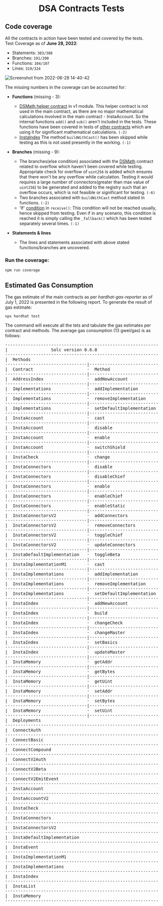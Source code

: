 # <p align="center"> DSA Contracts Tests</p>

## Code coverage

All the contracts in action have been tested and covered by the tests.<br>
Test Coverage as of **June 28, 2022**:
- Statements: `303/308`
- Branches: `191/200`
- Functions: `104/107`
- Lines: `319/324`

![Screenshot from 2022-06-28 14-40-42](https://user-images.githubusercontent.com/76250660/176197453-cfa7b1d5-76b7-4c63-9604-4bb9b9e54875.png)

The missing numbers in the coverage can be accounted for:

- **Functions** (missing - 3):
  - [DSMath helper contract](https://github.com/Instadapp/dsa-contracts/blob/master/contracts/v1/connectors.sol#L19) in v1 module. This helper contract is not used in the main contract, as there are no major mathematical calculations involved in the main contract - InstaAccount. So the internal functions `add()` and `sub()` aren't included in the tests. These functions have been covered in tests of [other contracts](https://github.com/Instadapp/dsa-contracts/blob/master/contracts/registry/list.sol#L13) which are using it for significant mathematical calculations. `(-2)`
  - [InstaIndex](https://github.com/Instadapp/dsa-contracts/blob/master/contracts/registry/index.sol#L153) The method `buildWithCast()` has been skipped while testing as this is not used presently in the working. `(-1)`
- **Branches** (missing - 9):
  - The branches(else condition) associated with the [DSMath](https://github.com/Instadapp/dsa-contracts/blob/master/contracts/registry/list.sol#L15) contract related to overflow which haven't been covered while testing. Appropriate check for overflow of `uint256` is added which ensures that there won't be any overflow while calculation. Testing it would requires a large number of connectors(greater than max value of `uint256`) to be generated and added to the registry such that an overflow occurs, which is not feasible or significant for testing. `(-6)`
  - Two branches associated with `buildWithCast` method stated in functions. `(-2)`
  - 'If' [condition](https://github.com/Instadapp/dsa-contracts/blob/master/contracts/v2/proxy/accountProxy.sol#L69) in `receive()`: This condition will not be reached usually, hence skipped from testing. Even if in any scenario, this condition is reached it is simply calling the `_fallback()` which has been tested separately several times. `(-1)`
- **Statements & lines**

  - The lines and statements associated with above stated functions/branches are uncovered.

### Run the coverage:

```
npm run coverage
```

## Estimated Gas Consumption

The gas estimate of the main contracts as per _hardhat-gas-reporter_ as of July 1, 2022 is presented in the following report. To generate the result of gas estimate:

```
npx hardhat test
```

The command will execute all the tets and tabulate the gas estimates per contract and methods.
The average gas consumption (13 gwei/gas) is as follows: 

<pre>
·-----------------------------------------------------------|------------------------|-------------|-------------------·
|                 Solc version 0.6.0                        ·Optimizer enabled:false ·  Runs: 200  ·Block limit:100 gas│
····························································|························|·············|····················
|  Methods                                                  ·           13 gwei/gas                ·   1.00 eth/eth    │
································|···························|··········|·············|·············|··········|·········
|  Contract                     ·  Method                   ·          ·  Max        ·  Avg        · calls    · (avg)  │
································|···························|··········|·············|·············|··········|·········
|  AddressIndex                 ·  addNewAccount            ·   68416  ·      68483  ·      68461  ·       6  ·  0.00  │
································|···························|··········|·············|·············|··········|·········
|  Implementations              ·  addImplementation        ·  100277  ·     192905  ·     131153  ·       6  ·  0.00  │
································|···························|··········|·············|·············|··········|·········
|  Implementations              ·  removeImplementation     ·   36690  ·      55535  ·      46113  ·       4  ·  0.00  │
································|···························|··········|·············|·············|··········|·········
|  Implementations              ·  setDefaultImplementation ·       -  ·          -  ·      34147  ·       2  ·  0.00  │
································|···························|··········|·············|·············|··········|·········
|  InstaAccount                 ·  cast                     ·   92758  ·     182812  ·     150178  ·      16  ·  0.00  │
································|···························|··········|·············|·············|··········|·········
|  InstaAccount                 ·  disable                  ·   59204  ·      76225  ·      70312  ·      14  ·  0.00  │
································|···························|··········|·············|·············|··········|·········
|  InstaAccount                 ·  enable                   ·  139375  ·     167232  ·     154037  ·      14  ·  0.00  │
································|···························|··········|·············|·············|··········|·········
|  InstaAccount                 ·  switchShield             ·   28312  ·      60824  ·      50046  ·       8  ·  0.00  │
································|···························|··········|·············|·············|··········|·········
|  InstaCheck                   ·  change                   ·   23693  ·      43605  ·      33649  ·       2  ·  0.00  │
································|···························|··········|·············|·············|··········|·········
|  InstaConnectors              ·  disable                  ·       -  ·          -  ·      36247  ·       2  ·  0.00  │
································|···························|··········|·············|·············|··········|·········
|  InstaConnectors              ·  disableChief             ·   25485  ·      30977  ·      28231  ·       4  ·  0.00  │
································|···························|··········|·············|·············|··········|·········
|  InstaConnectors              ·  enable                   ·   84985  ·     124636  ·     104811  ·       4  ·  0.00  │
································|···························|··········|·············|·············|··········|·········
|  InstaConnectors              ·  enableChief              ·   47411  ·      52891  ·      49238  ·       6  ·  0.00  │
································|···························|··········|·············|·············|··········|·········
|  InstaConnectors              ·  enableStatic             ·       -  ·          -  ·      96990  ·       2  ·  0.00  │
································|···························|··········|·············|·············|··········|·········
|  InstaConnectorsV2            ·  addConnectors            ·   58385  ·     128899  ·      73760  ·      25  ·  0.00  │
································|···························|··········|·············|·············|··········|·········
|  InstaConnectorsV2            ·  removeConnectors         ·   36265  ·      42649  ·      38097  ·       8  ·  0.00  │
································|···························|··········|·············|·············|··········|·········
|  InstaConnectorsV2            ·  toggleChief              ·   30055  ·      51955  ·      45694  ·       7  ·  0.00  │
································|···························|··········|·············|·············|··········|·········
|  InstaConnectorsV2            ·  updateConnectors         ·   42244  ·      68208  ·      49366  ·       4  ·  0.00  │
································|···························|··········|·············|·············|··········|·········
|  InstaDefaultImplementation   ·  toggleBeta               ·   36205  ·      58105  ·      47155  ·       4  ·  0.00  │
································|···························|··········|·············|·············|··········|·········
|  InstaImplementationM1        ·  cast                     ·   65501  ·     411966  ·     203312  ·      86  ·  0.00  │
································|···························|··········|·············|·············|··········|·········
|  InstaImplementations         ·  addImplementation        ·  100265  ·     239219  ·     140273  ·      22  ·  0.00  │
································|···························|··········|·············|·············|··········|·········
|  InstaImplementations         ·  removeImplementation     ·   36680  ·      64957  ·      52391  ·       6  ·  0.00  │
································|···························|··········|·············|·············|··········|·········
|  InstaImplementations         ·  setDefaultImplementation ·   34147  ·      51247  ·      43918  ·      14  ·  0.00  │
································|···························|··········|·············|·············|··········|·········
|  InstaIndex                   ·  addNewAccount            ·   57816  ·     102974  ·      83986  ·      12  ·  0.00  │
································|···························|··········|·············|·············|··········|·········
|  InstaIndex                   ·  build                    ·  228239  ·     259453  ·     245513  ·      32  ·  0.00  │
································|···························|··········|·············|·············|··········|·········
|  InstaIndex                   ·  changeCheck              ·       -  ·          -  ·      48429  ·       6  ·  0.00  │
································|···························|··········|·············|·············|··········|·········
|  InstaIndex                   ·  changeMaster             ·       -  ·          -  ·      47822  ·       2  ·  0.00  │
································|···························|··········|·············|·············|··········|·········
|  InstaIndex                   ·  setBasics                ·       -  ·          -  ·     135858  ·      10  ·  0.00  │
································|···························|··········|·············|·············|··········|·········
|  InstaIndex                   ·  updateMaster             ·       -  ·          -  ·      28332  ·       2  ·  0.00  │
································|···························|··········|·············|·············|··········|·········
|  InstaMemory                  ·  getAddr                  ·       -  ·          -  ·      22288  ·       2  ·  0.00  │
································|···························|··········|·············|·············|··········|·········
|  InstaMemory                  ·  getBytes                 ·       -  ·          -  ·      22047  ·       2  ·  0.00  │
································|···························|··········|·············|·············|··········|·········
|  InstaMemory                  ·  getUint                  ·       -  ·          -  ·      22091  ·       2  ·  0.00  │
································|···························|··········|·············|·············|··········|·········
|  InstaMemory                  ·  setAddr                  ·       -  ·          -  ·      44257  ·       2  ·  0.00  │
································|···························|··········|·············|·············|··········|·········
|  InstaMemory                  ·  setBytes                 ·       -  ·          -  ·      44232  ·       2  ·  0.00  │
································|···························|··········|·············|·············|··········|·········
|  InstaMemory                  ·  setUint                  ·       -  ·          -  ·      43904  ·       2  ·  0.0
································|···························|··········|·············|·············|··········|·········
|  Deployments                                              ·                                      ·% of limit·        │
····························································|··········|·············|·············|··········|·········
|  ConnectAuth                                              ·       -  ·          -  ·     464651  ·   3.9 %  ·  0.01  │
····························································|··········|·············|·············|··········|·········
|  ConnectBasic                                             ·       -  ·          -  ·     902070  ·   7.5 %  ·  0.01  │
····························································|··········|·············|·············|··········|·········
|  ConnectCompound                                          ·       -  ·          -  ·    1953712  ·  16.3 %  ·  0.03  │
····························································|··········|·············|·············|··········|·········
|  ConnectV2Auth                                            ·       -  ·          -  ·     580386  ·   4.8 %  ·  0.01  │
····························································|··········|·············|·············|··········|·········
|  ConnectV2Beta                                            ·       -  ·          -  ·     398730  ·   3.3 %  ·  0.01  │
····························································|··········|·············|·············|··········|·········
|  ConnectV2EmitEvent                                       ·       -  ·          -  ·     221378  ·   1.8 %  ·  0.00  │
····························································|··········|·············|·············|··········|·········
|  InstaAccount                                             ·       -  ·          -  ·    1497767  ·  12.5 %  ·  0.02  │
····························································|··········|·············|·············|··········|·········
|  InstaAccountV2                                           ·       -  ·          -  ·     227998  ·   1.9 %  ·  0.00  │
····························································|··········|·············|·············|··········|·········
|  InstaCheck                                               ·       -  ·          -  ·     116239  ·     1 %  ·  0.00  │
····························································|··········|·············|·············|··········|·········
|  InstaConnectors                                          ·       -  ·          -  ·    1619112  ·  13.5 %  ·  0.02  │
····························································|··········|·············|·············|··········|·········
|  InstaConnectorsV2                                        ·       -  ·          -  ·    1773714  ·  14.8 %  ·  0.02  │
····························································|··········|·············|·············|··········|·········
|  InstaDefaultImplementation                               ·       -  ·          -  ·    1047196  ·   8.7 %  ·  0.01  │
····························································|··········|·············|·············|··········|·········
|  InstaEvent                                               ·       -  ·          -  ·     233002  ·   1.9 %  ·  0.00  │
····························································|··········|·············|·············|··········|·········
|  InstaImplementationM1                                    · 1068503  ·    1068515  ·    1068509  ·   8.9 %  ·  0.01  │
····························································|··········|·············|·············|··········|·········
|  InstaImplementations                                     ·       -  ·          -  ·    1242648  ·  10.4 %  ·  0.02  │
····························································|··········|·············|·············|··········|·········
|  InstaIndex                                               ·       -  ·          -  ·    1885904  ·  15.7 %  ·  0.02  │
····························································|··········|·············|·············|··········|·········
|  InstaList                                                ·       -  ·          -  ·    1947836  ·  16.2 %  ·  0.03  │
····························································|··········|·············|·············|··········|·········
|  InstaMemory                                              ·       -  ·          -  ·     371297  ·   3.1 %  ·  0.00  │
····························································|··········|·············|·············|··········|·········

</pre>

